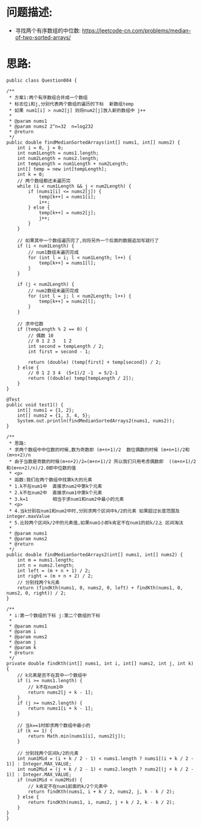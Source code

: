     
# 问题描述:
   - 寻找两个有序数组的中位数: https://leetcode-cn.com/problems/median-of-two-sorted-arrays/
    
# 思路:    
    public class Question004 {

    /**
     * 方案1:两个有序数组合并成一个数组
     * 标志位i和j,分别代表两个数组的遍历的下标  新数组temp
     * 如果 num1[i] > num2[j] 则将num2[j]放入新的数组中 j++
     *
     * @param nums1
     * @param nums2 2^n=32  n=log232
     * @return
     */
    public double findMedianSortedArrays(int[] nums1, int[] nums2) {
        int i = 0, j = 0;
        int num1Length = nums1.length;
        int num2Length = nums2.length;
        int tempLength = num1Length + num2Length;
        int[] temp = new int[tempLength];
        int k = 0;
        // 两个数组都还未遍历完
        while (i < num1Length && j < num2Length) {
            if (nums1[i] <= nums2[j]) {
                temp[k++] = nums1[i];
                i++;
            } else {
                temp[k++] = nums2[j];
                j++;
            }
        }

        // 如果其中一个数组遍历完了,则将另外一个后面的数据追加写就行了
        if (i < num1Length) {
            // num1数组未遍历完成
            for (int l = i; l < num1Length; l++) {
                temp[k++] = nums1[l];
            }
        }

        if (j < num2Length) {
            // num2数组未遍历完成
            for (int l = j; l < num2Length; l++) {
                temp[k++] = nums2[l];
            }
        }

        // 求中位数
        if (tempLength % 2 == 0) {
            // 偶数 10
            // 0 1 2 3   1 2
            int second = tempLength / 2;
            int first = second - 1;

            return (double) (temp[first] + temp[second]) / 2;
        } else {
            // 0 1 2 3 4  (5+1)/2 -1  = 5/2-1
            return ((double) temp[tempLength / 2]);
        }
    }

    @Test
    public void test1() {
        int[] nums1 = {1, 2};
        int[] nums2 = {1, 3, 4, 5};
        System.out.println(findMedianSortedArrays2(nums1, nums2));
    }

    /**
     * 思路:
     * 求两个数组中中位数的时候,数为奇数即 (m+n+1)/2  数位偶数的时候 (m+n+1)/2和(m+n+2)/n
     * 由于当数是奇数的时候(m+n+2)/2=(m+n+1)/2 所以我们只用考虑偶数即  ((m+n+1)/2和(m+n+2)/n)/2.0即中位数的值
     * <p>
     * 函数:我们在两个数组中找第k大的元素
     * 1.k不在num1中  直接求num2中第k个元素
     * 2.k不在num2中  直接求num1中第k个元素
     * 3.k=1         相当于求num1和num2中最小的元素
     * <p>
     * 4.当k分别在num1和num2中时,分别求两个区间中k/2的元素 如果超过长度范围及integer.maxValue
     * 5.比较两个区间k/2中的元素值,如果num1小即k肯定不在num1的前k/2上 区间淘汰
     *
     * @param nums1
     * @param nums2
     * @return
     */
    public double findMedianSortedArrays2(int[] nums1, int[] nums2) {
        int m = nums1.length;
        int n = nums2.length;
        int left = (m + n + 1) / 2;
        int right = (m + n + 2) / 2;
        // 分别找两个k元素
        return (findKth(nums1, 0, nums2, 0, left) + findKth(nums1, 0, nums2, 0, right)) / 2;
    }

    /**
     * i:第一个数组的下标 j:第二个数组的下标
     *
     * @param nums1
     * @param i
     * @param nums2
     * @param j
     * @param k
     * @return
     */
    private double findKth(int[] nums1, int i, int[] nums2, int j, int k) {
        // k元素是否不在其中一个数组中
        if (i >= nums1.length) {
            // k不在num1中
            return nums2[j + k - 1];
        }
        if (j >= nums2.length) {
            return nums1[i + k - 1];
        }

        // 当k==1时即求两个数组中最小的
        if (k == 1) {
            return Math.min(nums1[i], nums2[j]);
        }

        // 分别找两个区间k/2的元素
        int num1Mid = (i + k / 2 - 1) < nums1.length ? nums1[(i + k / 2 - 1)] : Integer.MAX_VALUE;
        int num2Mid = (j + k / 2 - 1) < nums2.length ? nums2[(j + k / 2 - 1)] : Integer.MAX_VALUE;
        if (num1Mid < num2Mid) {
            // k肯定不在num1前面的k/2个元素中
            return findKth(nums1, i + k / 2, nums2, j, k - k / 2);
        } else {
            return findKth(nums1, i, nums2, j + k / 2, k - k / 2);
        }
    }
    }
